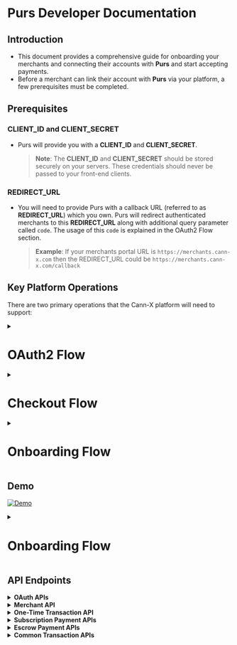 # Purs Developer Documentation

## Introduction

- This document provides a comprehensive guide for onboarding your merchants and connecting their accounts with **Purs** and start accepting payments.
- Before a merchant can link their account with **Purs** via your platform, a few prerequisites must be completed.

## Prerequisites

### **CLIENT_ID** and **CLIENT_SECRET**

- Purs will provide you with a **CLIENT_ID** and **CLIENT_SECRET**.

    > **Note**: The **CLIENT_ID** and **CLIENT_SECRET** should be stored securely on your servers. These credentials should never be passed to your front-end clients.

### **REDIRECT_URL**

- You will need to provide Purs with a callback URL (referred to as **REDIRECT_URL**) which you own. Purs will redirect authenticated merchants to this **REDIRECT_URL** along with additional query parameter called `code`. The usage of this `code` is explained in the OAuth2 Flow section.

    > **Example**: If your merchants portal URL is `https://merchants.cann-x.com` then the REDIRECT_URL could be `https://merchants.cann-x.com/callback`

## Key Platform Operations

There are two primary operations that the Cann-X platform will need to support:

<details><summary><h1><b>OAuth2 Flow</b></h1></summary>

- This allows merchants to connect their Purs Merchant Account with Cann-X. Once connected, this merchant can accept Purs payments on the Cann-X platform. This operation only needs to be completed once for each Cann-X merchant.

### **Checkout Flow**

- This process allows Cann-X to create Purs payment requests for Cann-X customers to complete. This operation will be done each time a transaction is to be completed on the Cann-X platform.

## Environment URLs

> ⚠️ **Important**: Because the "Purs Checkout Widget URL" is currently inactive in Production, you won't be able to complete payment requests in Production just yet. When you are ready to go live, we will activate this URL.

| Environment | **BASE_URL** | **OAUTH_URL**  | Purs Merchant Portal URL |
| --- | --- | --- | --- |
| **Sandbox** | `sandbox-api.purs.digital` | `sandbox-auth.purs.digital` | `sandbox-merchants.purs.digital` |
| **Production** | `api.purs.digital` | `auth.purs.digital` | `merchants.purs.digital` |

## OAuth2 Flow

The process of linking a merchant account with **Purs** will ad to the standard **OAuth2** authentication protocol.

### Diagram

![OAuth Flow Diagram](https://github.com/user-attachments/assets/2b61ba33-adaf-4be3-a2bc-24ef0f61cf4e)



> **Note**: for **Sandbox** testing, you will need to create a dummy merchant account in the Purs **Sandbox**. Navigate to the URL listed in the Environment URLs table and create a dummy Purs merchant account.

### Initiate OAuth2 Authorization

- **Endpoint details under [OAuth APIs section](#oauth)**
- To connect a seller's Purs Merchant Account with their Cann-X seller account, Cann-X will need to have a "Connect with Purs" button (likely somew in the admin portal for your merchants).
- When clicked, this button should navigate to the `https://{OAUTH_URL}/oauth2/authorize` URL with the appropriate query parameters.
- The merchant will be prompted to enter their Purs Merchant Portal login credentials.
- Once they authenticate, they will be redirected to the **REDIRECT_URL** Cann-X provided Purs. An extra query parameter will be present when the seller is redirected — a query parameter called `code`.
- See the next section to understand what to do with the `code` that is provided by Purs as a query parameter attached to your **REDIRECT_URL**.

### Retrieve and Store Tokens

- Extract the value of this `code` query parameter and make a `POST` request to Purs to exchange this short-lived `code` for OAuth tokens.
- You will need the **CLIENT_ID** and **CLIENT_SECRET** which Purs has provided you.
- Make sure to make this request from your backend where the **CLIENT_ID** and **CLIENT_SECRET** are stored securely.

### Refresh Tokens

- Since the `access_token` and `id_token` expire, you should refresh them with `refresh_token` to make valid requests.

### Revoke Tokens

- This is to revoke the tokens for a particular merchant.

</details>

<details><summary><h1><b>Checkout Flow</b></h1></summary>

There are 2 steps in this process  in the sequence diagram below.

- 🟧 - Getting the Purs Checkout Widget URL.
- 🟩 - Calling the `PursCheckoutWidget` method with the URL received from the above step.

<img width="775" height="1081" alt="Subscription" src="https://github.com/user-attachments/assets/19bc047b-7dbd-4ac1-8b99-462e6dfac29a" />



### 🟧 Purs Checkout Widget URL

- Purs checkout widget is a way for Cann-X customers to make payments.
- **Endpoint details to get the Purs Checkout Widget `/v1/transactions` under [Escrow Payment APIs](#escrow-payment)**

    > **Note**: The above request should be made from your backend, not directly from your frontend. This approach ensures that the tokens and their corresponding merchant mappings, which are stored in your backend, remain secure. Your frontend should make an API call to your backend with the required parameters. Your backend will then handle the call to the Purs API (`/v1/transactions`) using the valid tokens stored in your system.

### 🟩 PursCheckoutWidget method

- Below is code sample to integrate the Purs checkout widget in your website.

**Step 1**

Add the Purs checkout CDN into your script tag

```html
<script src="https://purs-sandbox-cdn.s3.us-west-2.amazonaws.com/checkout/v1/index.min.js"></script>
```

**Step 2**

Add a "Pay with Purs button" on your page.

```html
<button id="purs-checkout-button">
    Pay with Purs
</button>
```

> 👍 **Recommended**: Add the Purs logo to this button. [Link](https://purs-sandbox-cdn.s3.us-west-2.amazonaws.com/checkout/v1/connect-with-purs.png)

**Step 3**

Implement the logic to call a function (`initateCheckout`) which initiates the checkout flow on a button click.

```javascript
const button = document.getElementById('purs-checkout-button');
button.addEventListener('click', initiateCheckout);
```

**Step 4**

Implement the logic to call the `PursCheckoutWidget.init` method with `url` and `onPaymentComplete` as parameters.

- the `url` takes the value of checkout url and steps to get this url are mentioned in the 🟧 [**green section**](#-purs-checkout-widget-url).
- the `onPaymentComplete` expects a callback function (`updateUI`) defined on your end.

```javascript
const initiateCheckout = async () => {
    try {
        const amount = 2000 // amount value in cents
        const response = await createPaymentRequest(amount, 'purs-location-id');
        const checkoutUrl = response

        //this is the main method to initiate the Purs Checkout Widget
        PursCheckoutWidget.init({
            url: checkoutUrl&email=`user-email-id`, // email is an optional query param passed so user doesn't have to again enter their email in Purs checkout widget
            onPaymentComplete: (paymentData) => {
                const subscription_token = paymentData?.subscriptionToken; // the subscriptionToken is an optional field returned if you pass `create_subscription`: true

                updateUI(); // Update UI is a function that you can implement which is called when the payment is completed by the checkout widget to update any UI changes on your end.
			}
        });
    }
    catch (error) {
        console.log(error);
    }
}
```

**Step 5**

Implement the logic to get the checkout url in a function. (`createPaymentRequest`)

- As mentioned [**here**](#-purs-checkout-widget-url), your frontend should make a request to your backend which in turn requests the Purs backend for the checkout url.

```javascript
const createPaymentRequest = async (amount, locationid) => {
    const response = await fetch('www.your-backend-api.com', {
        method: 'POST',
        headers: {
            'Content-Type': 'application/json'
        },
        body: JSON.stringify({
            amount: amount,
            // other necessary parameters
        })
    });
    if (!response.ok) {
        throw new Error('failed to create payment')
    }
    return response.json()
}
```

**Step 6**

Implement the logic for a callback function (`updateUI`) to handle any UI changes after a successful payment.

```javascript
const updateUI = () => {
    const button = document.getElementById('purs-checkout-button');
    // Disable the button
    button.disabled = true;
    // make necessary UI changes according to your needs
};
```

> ⚠️ **Important**: Both the parameters for `PursCheckoutWidget.init` i.e. `url` and `onPaymentComplete` are required.

- Everything combined

**HTML**

```html
<!DOCTYPE html>
<html lang="en">
<head>
    <meta charset="UTF-8">
    <meta name="viewport" content="width=device-width, initial-scale=1.0">
    <title>Cann X Website</title>
</head>
<body>
    <div>Cann X Website</div>
    <!-- add this button on your checkout page  -->
    <button id="purs-checkout-button">Pay with Purs</button>

    <script src="https://purs-sandbox-cdn.s3.us-west-2.amazonaws.com/checkout/v1/index.min.js"></script>
    <script src="./index.js" type="module"></script>

</body>
</html>
```

**JavaScript**

```javascript
const updateUI = () => {
    const button = document.getElementById('purs-checkout-button');
    // Disable the button
    button.disabled = true;
    // make necessary UI changes according to your needs


};

const createPaymentRequest = async (amount, locationid) => {
    const response = await fetch('www.your-backend-api.com', {
        method: 'POST',
        headers: {
            'Content-Type': 'application/json'
        },
        body: JSON.stringify({
            amount: amount,
            // other necessary parameters
        })
    });
    if (!response.ok) {
        throw new Error('failed to create payment')
    }
    return response.json()
}

const initiateCheckout = async () => {
    try {
        const amount = 2000 // amount value in cents
        const response = await createPaymentRequest(amount, 'purs-location-id');
        const checkoutUrl = response

        //this is the main method to initiate the Purs Checkout Widget
        PursCheckoutWidget.init({
            url: checkoutUrl&email=`user-email-id`, // email is an optional query param passed so user doesn't have to again enter their email in Purs checkout widget
            onPaymentComplete: (paymentData) => {
                console.log('Payment completed!', paymentData);
                const subscription_token = paymentData?.subscriptionToken; // the subscriptionToken is a optional field returned if you pass `create_subscription`: true

                updateUI(); // Update UI is a function that you can implement which is called when the payment is completed by the checkout widget to update any UI changes on your end.
			}
        });
    }
    catch (error) {
        console.log(error);
    }
}

const button = document.getElementById('purs-checkout-button');
button.addEventListener('click', initiateCheckout); // call the initiateCheckout function when the button is clicked
```

**Integration steps**

> **Note**: The naming of functions in the above code sample is for illustration purpose only. You can change it accordingly. Just make sure the core logic remains same and the `PursCheckoutWidget.init` method receives the `url` and `onPaymentComplete` parameters.


### Location ID of merchant (Only for subscription and one-time payments)

- In the Purs system, each "Merchant" can have multiple "Locations" (typically representing a physical retail location).
- During the onboarding process, when a merchant creates an account on the Purs Merchant Portal, they are required to add at least one location. Additional locations can also be added later through the portal.
- To retrieve all locations associated with a particular merchant, use the `/v1/merchant` endpoint. This allows you to present the available locations (and other details) related to the merchant on your platform, enabling them to choose the location where they want to receive payments from your users.
- Once the merchant selects a location, you will use the corresponding `location_id` in the request body as outlined in the previous section.
- **Endpoint details to get the locations `/v1/merchant`under [Merchant API](#merchant-api)**

### Transaction Status

- This is an optional but recommended step where you can make an additional API call to Purs to get the transaction status for a particular transaction.
- The`transaction_id` received in the checkout URL [response](#post-v1transactions) will be used to retrieve the status of that transaction.
- **Endpoint details to get transaction status `/v1/transactions/{transactionId}/status` under [Common Transaction APIs](#transaction-apis)**

</details>

<details><summary><h1><b>Onboarding Flow</b></h1></summary>
<img width="599" height="615" alt="Onboarding" src="https://github.com/user-attachments/assets/4c89f654-a388-45b4-bd04-e9e0e61f18a6" />
</details>


## Demo

[![Demo](https://github.com/user-attachments/assets/adb28ec8-51bf-492b-8dab-4d9ec4231d84)](https://drive.google.com/file/d/1zMIE1NFHZO3gC3ZY_Y60Esy8aUI7mM2r/view?usp=sharing)

<details><summary><h1><b>Onboarding Flow</b></h1></summary>

Sequence diagram here



### Purs Onboarding URL

- Purs onboarding widget is a way for Cann-X to onboard their entitites to the Purs system.
- Onboarding URL to connect a merchant to Purs is as follows:
```html
https://sandbox-users.purs.digital/onboarding${userType}?email=${DEVELOPER_EMAIL}
```
- Currently `userType` can be one of the following:
    - `seller`
    - `buyer`
    - `transporter`
- `DEVELOPER_EMAIL` is optional parameter passed so user doesn't have to again enter their email in Purs onboarding widget


### PursCheckoutWidget method for onboarding

- Below is code sample to integrate the Purs checkout widget onboading flow in your website.

**Step 1**

Add the Purs checkout CDN into your script tag

```html
<script src="https://purs-sandbox-cdn.s3.us-west-2.amazonaws.com/checkout/v1/index.min.js"></script>
```

**Step 2**

Add a "Onboarding with Purs" button on your page.

```html
<button id="onboarding-btn">
    Onboard with Purs
</button>
```

> 👍 **Recommended**: Add the Purs logo to this button. [Link](https://purs-sandbox-cdn.s3.us-west-2.amazonaws.com/checkout/v1/connect-with-purs.png)

**Step 3**

Implement the logic to call a function (`initiateOnboarding`) which initiates the onboarding flow on a button click.

```javascript
const button = document.getElementById('onboarding-btn');
button.addEventListener('click', initiateOnboarding);
```

**Step 4**

Implement the logic to call the `PursCheckoutWidget.init` method with `url` and `onOnboardingComplete` as parameters.

- the `url` is `https://sandbox-users.purs.digital/onboarding${userType}?email=${DEVELOPER_EMAIL}`
- the `onOnboardingComplete` expects a callback function (`updateOnboardingUI`) defined on your end.

```javascript
const initiateOnboarding = async () => {
	try {
	
		// upto you how to pass this URL,`userType` and optional `DEVELOPER_EMAIL`
		const onboardingUrl = `https://sandbox-users.purs.digital/onboarding/${userType}?email=${DEVELOPER_EMAIL}`;

		PursCheckoutWidget.init({
			url: onboardingUrl,
			onOnboardingComplete: (onboardingData) => {
				console.log('Onboarding completed!', onboardingData);

				// Show user ID if available
				const userId = onboardingData?.userId; // a userId returned for you to store it securely 
				if (userId) {
					console.log(`User ID: ${userId}`);
				}

				// Update Onboarding UI
				updateOnboardingUI(); // Update UI is a function that you can implement which is called when the onboarding is completed.
			}
		});
	} catch (error) {
		console.error('Onboarding initiation failed:', error);
	}
};
```

**Step 5**

Implement the logic for a callback function (`updateOnboardingUI`) to handle any UI changes after a successful payment.

```javascript
const updateOnboardingUI = () => {
    const button = document.getElementById('onboarding-btn');
    // Disable the button
    button.disabled = true;
    // make necessary UI changes according to your needs
};
```

> ⚠️ **Important**: Both the parameters for `PursCheckoutWidget.init` i.e. `url` and `onOnboardingComplete` are required.

- Everything combined

**HTML**

```html
<!DOCTYPE html>
<html lang="en">
<head>
    <meta charset="UTF-8">
    <meta name="viewport" content="width=device-width, initial-scale=1.0">
    <title>Cann X Website</title>
</head>
<body>
    <div>Cann X Website</div>
    <!-- add this button on your checkout page  -->
    <button id="onboarding-btn">Onboard with Purs</button>

    <script src="https://purs-sandbox-cdn.s3.us-west-2.amazonaws.com/checkout/v1/index.min.js"></script>
    <script src="./index.js" type="module"></script>

</body>
</html>
```

**JavaScript**

```javascript
const updateOnboardingUI = () => {
    const button = document.getElementById('purs-checkout-button');
    // Disable the button
    button.disabled = true;
    // make necessary UI changes according to your needs


};

const initiateOnboarding = async () => {
	try {
	
		// upto you how to pass this URL,`userType` and optional `DEVELOPER_EMAIL`
		const onboardingUrl = `https://sandbox-users.purs.digital/onboarding/${userType}?email=${DEVELOPER_EMAIL}`;

		PursCheckoutWidget.init({
			url: onboardingUrl,
			onOnboardingComplete: (onboardingData) => {
				console.log('Onboarding completed!', onboardingData);

				// Show user ID if available
				const userId = onboardingData?.userId; // a userId returned for you to store it securely 
				if (userId) {
					console.log(`User ID: ${userId}`);
				}

				// Update Onboarding UI
				updateOnboardingUI(); // Update UI is a function that you can implement which is called when the onboarding is completed.
			}
		});
	} catch (error) {
		console.error('Onboarding initiation failed:', error);
	}
};

const button = document.getElementById('onboarding-btn');
button.addEventListener('click', initiateOnboarding); // call the initiateOnboarding function when the button is clicked
```

**Integration steps**

> **Note:** The naming of functions in the above code sample is for illustration purpose only. You can change it accordingly. Just make sure the core logic remains same and the `PursCheckoutWidget.init` method receives the `url` and `onOnboardingComplete` parameters.

</details>

## API Endpoints

<details id="oauth">

<summary><strong>OAuth APIs</strong></summary><br>

---
* <strong>Connect to Purs using OAuth2 Authorization</strong>

    * URL

        ```javascript
        // Put this URI in the "Connect with Purs" button
        GET https://{OAUTH_URL}/oauth2/authorize?
                response_type=code& // leave as is. Ie. "code"
                client_id={CLIENT_ID}&
                redirect_uri={REDIRECT_URL}& // this must be URL-encoded
                state=abcdefg& // this is optional
                scope=openid+profile+email+phone+PURS_API/--- // add all required scopes
        ```

        | Field | Type | Description |
        | --- | --- | --- |
        | `response_type` | `string` | (Required) This parameter indicates the type of response desired from the OAuth2 server. It must be included in every authorization request. Currently only "code" type supported. |
        | `client_id` | `string` | (Required) The unique identifier assigned to your application by Purs. This ID is used to distinguish your application from others during the authentication process. |
        | `redirect_uri` | `string` | (Required) The URI where the user will be sent after authorization. This URI must be one of the pre-registered redirect URIs for your client ID. |
        | `state` | `string` | (Optional) The state parameter is an optional but highly recommended CSRF token to safeguard against Cross-Site Request Forgery attacks. It should be a unique, random string generated by your platform. The state value is passed a query param along with the REDIRECT_URL |
        | `scope` | `string` | (Required) The scope parameter requires a space-separated list of permissions, including standard scopes (`openid`, `email`, `phone`) and custom merchant-specific scopes |


        #### Custom Merchant Scopes
        | Scope | Description |
        |-------|-------------|
        | `PURS_API/MERCHANT_READ` | Enables your application to get merchant information |
        | `PURS_API/TRANSACTIONS_READ` | Allows read-only access to all transactions data |
        | `PURS_API/TRANSACTIONS_WRITE` | Grants permission to create / update transactions |


    * Success Response

        ```
        HTTP/1.1 302 Found
        Location: https://{REDIRECT_URL}?code=a1b2c3d4-5678-90ab-cdef-EXAMPLE11111&state=abcdefg
        ```

    * Error Responses

        ```
        // The following is the response to an example request with incorrect formatting.
        HTTP 1.1 302 Found Location: https://{REDIRECT_URL}?error=invalid_request
        ```

        ```
        // If the client requests code in response_type, but doesn't have permission for these requests.
        HTTP 1.1 302 Found Location: https://{REDIRECT_URL}?error=unauthorized_client
        ```

        ```
        // If the requested scopes are unknown, malformed, or not valid.
        HTTP 1.1 302 Found Location: https://{REDIRECT_URL}?error=invalid_scope
        ```
---
* <strong>Get new set of tokens</strong>

    * URL

        ```
        POST https://{OAUTH_URL}/oauth2/token
        ```

    * Headers

        ```javascript
        {
            "Content-Type": "application/x-www-form-urlencoded",
            "Authorization": "Basic <Base64Encode(<CLIENT_ID>:<CLIENT_SECRET>)>"
        }
        ```

    * Body (form-urlencoded, not JSON)

        ```
        grant_type=authorization_code& // leave as is. Ie. "authorization_code"
        client_id=<CLIENT_ID>&
        code=<code>& // from query parameter
        redirect_uri=<REDIRECT_URL> // this needs to URL encoded
        ```

    * Base64Encode example

        ```javascript
        const CLIENT_ID = 'dummy-client-id#1234'
        const CLIENT_SECRET = 'dummy-client-secret#4321'
        const authToken = `${CLIENT_ID}:${CLIENT_SECRET}`
        const base64Encode = btoa(authToken); // use this value in the Authorization header
        ```

    * Success Response

        ```javascript
        {
            "access_token": "eyJra1example",
            "id_token": "eyJra2example",
            "refresh_token": "eyJj3example",
            "expires_in": 86400 // expiry of access_token and id token, value in seconds
        }
        ```

    * Error Responses

        ```javascript
        {
            "error":"invalid_request|invalid_client|invalid_grant|unauthorized_client|unsupported_grant_type"
        }
        ```

    > Make sure to store these tokens securely in you system and note that every set of tokens are unique for a particular merchant.

    > Note: The `access_token` and `id_token` has expiry duration of 1 day (86400 secs) and the `refresh_token` has expiry duration of 10 years.

    > Note: Since the `access_token` and `id_token` expire, you can either run a daily cron job to refresh the tokens OR during a request call, check the expiry of tokens with the help of `expires_in` key and if the tokens are expired, refresh them before making the request call.

---
* <strong>Refresh tokens</strong>

    * URL

        ```
        POST https://{OAUTH_URL}/oauth2/token
        ```

    * Headers

        ```javascript
        {
            "Content-Type": "application/x-www-form-urlencoded",
            "Authorization": "Basic <Base64Encode(<CLIENT_ID>:<CLIENT_SECRET>)>"
        }
        ```

    * Body (form-urlencoded, not JSON)

        ```
        grant_type=refresh_token& // leave as is. Ie. "refresh_token"
        refresh_token=<refresh_token>
        ```

    * Success Response

        ```javascript
        {
            "access_token": "new1example",
            "id_token": "new2example",
            "expires_in": 86400 // expiry of access_token and id token, value in seconds
        }
        ```

    * Error responses

        ```javascript
        {
            "error":"invalid_request"
        }
        ```
---   
* <strong>Revoke tokens</strong>

    * URL

        ```
        POST https://{OAUTH_URL}/oauth2/revoke
        ```

    * Headers

        ```javascript
        {
            "Content-Type": "application/x-www-form-urlencoded",
            "Authorization": "Basic <Base64Encode(<CLIENT_ID>:<CLIENT_SECRET>)>"
        }
        ```

    * Body (form-urlencoded, not JSON)

        ```
        token=<refresh_token> // the refresh token of the merchant you want to revoke all the tokens.
        ```

    * Success Response

        ```
        A successful response contains an empty body
        ```

    - Negative response

        ```javascript
        {
            "error":"invalid_request|unsupported_token_type|invalid_client"
        }
        ```
---
</details>


<details id="merchant-api">

<summary><strong>Merchant API</strong></summary><br>

---
* <strong>Get merchant info</strong>

    * URL

        ```
        GET https://{BASE_URL}/v1/merchant
        ```

    * Headers

        ```javascript
        {
            "x-access-token": "<access_token>", // access_token obtained in the OAuth2 flow unique for every merchant
            "Authorization": "Bearer <id_token>" // id_token obtained in the OAuth2 flow unique for every merchant
        }
        ```

    * Success Response

        ```javascript
        {
            merchant: [...],
            bank_accounts: [...],
            merchant_users: [...],
            locations: [
                {
                location_name: 'Test location',
                purs_location_id: 'qwertyabcd',
                ...
                },
                {
                location_name: 'Prod location',
                purs_location_id: 'abcdqwerty',
                ...
                }
            ]
        }
        ```

    * Error Responses

        | `status code` | `message` |
        | --- | --- |
        | 401 | The bearer token is not valid. |
        | 500 | Internal server error |
---
</details>

<details id="one-time-payment">

<summary><strong>One-Time Transaction API</strong></summary><br>

---
* <strong>Create a one-time payment request</strong>
    * URL

        ```
        POST https://{BASE_URL}/v1/transactions
        ```

    * Headers

        ```javascript
        {
            "x-access-token": "<access_token>", // access_token obtained in the OAuth2 flow unique for every merchant
            "Authorization": "Bearer <id_token>" // id_token obtained in the OAuth2 flow unique for every merchant
        }
        ```

    * Body (JSON)

        ```javascript
        {
            "amount": amount, // The amount in cents to be immediately paid by the user (could be 0)  (Integer)
            "location_id": <purs_location_id>, // The ID of the merchant location where the subscription will be created (String)
        }
        ```

    * Success Response

        ```javascript
        {
            "url": "https://{CHECKOUT_URL}?tid=<transaction_id>",
            "transaction_id": "<transaction_id>",
        }
        ```

    * Error Responses

        | `status code` | `message` |
        | --- | --- |
        | 400 | The amount value is not an integer, less than 0, or greater than 100000. |
        | 401 | The bearer token is not valid. |
        | 404 | Location not found. |
        | 500 | Internal server error |
---
</details>

<details id="subscription-payment">

<summary><strong>Subscription Payment APIs</strong></summary><br>

---
* <strong>Create new subscription</strong>

    * URL

        ```
        POST https://{BASE_URL}/v1/transactions
        ```

    * Headers

        ```javascript
        {
            "x-access-token": "<access_token>", // access_token obtained in the OAuth2 flow unique for every merchant
            "Authorization": "Bearer <id_token>" // id_token obtained in the OAuth2 flow unique for every merchant
        }
        ```

    * Body (JSON)

        ```javascript
        {
            "amount": amount, // The amount in cents to be immediately paid by the user (could be 0)  (Integer)
            "location_id": <purs_location_id>, // The ID of the merchant location where the subscription will be created (String)
            "create_subscription": true // Subscription flag
        }
        ```

    * Success Response

        ```javascript
        {
            "url": "https://{CHECKOUT_URL}?tid=<transaction_id>",
            "transaction_id": "<transaction_id>",
        }
        ```

    * Error Responses

        | `status code` | `message` |
        | --- | --- |
        | 400 | The amount value is not an integer, less than 0, or greater than 100000. |
        | 401 | The bearer token is not valid. |
        | 404 | Location not found. |
        | 500 | Internal server error |

---
* <strong>Verify existing subscription</strong>

    * URL

        ```
        POST https://{BASE_URL}/v1/transactions/subscription-check
        ```

    * Headers

        ```javascript
        {
            "x-access-token": "<access_token>", // access_token obtained in the OAuth2 flow unique for every merchant
            "Authorization": "Bearer <id_token>" // id_token obtained in the OAuth2 flow unique for every merchant
            "x-subscription-token": "<subscription_token>" // Token returned by Purs during user subscription process to confirm recurrent payment
        }
        ```

    * Body (JSON)

        ```javascript
        {
            "amount": amount, // Optional. Verifies that the user has at least this amount in their bank account
        }
        ```

    * Success Response

        ```javascript
        {
            "created_at_datetime": "2024-05-05T11:00:00.000Z",
            "account_nickname": "User's account",
            "account_last_four": "1234",
            "amount_verified": true/false      // If the amount was passed in the request
        }
        ```

    * Error Responses

        | Status | Error Message |
        |--------|---------------|
        | `401` | The bearer token is not valid |
        | `404` | Subscription not found or canceled |
        | `404` | User does not have active bank account |
        | `500` | Internal server error |

---
* <strong>Record a recurring payment for an existing subscription</strong>

    * URL

        ```
        POST https://{BASE_URL}/v1/transactions/auto-approve
        ```

    * Headers

        ```javascript
        {
            "x-access-token": "<access_token>", // access_token obtained in the OAuth2 flow unique for every merchant
            "Authorization": "Bearer <id_token>" // id_token obtained in the OAuth2 flow unique for every merchant
            "x-subscription-token": "<subscription_token>" // Token returned by Purs during user subscription process to confirm recurrent payment
        }
        ```

    * Body (JSON)

        ```javascript
        {
            "amount": amount, // The amount in cents to be paid by the user (non-zero)  (Integer)
        }
        ```

    * Success Response

        ```javascript
        {
            "transaction_id": "<transaction_id>"
        }
        ```

    * Error Responses

        | `status code` | `message` |
        | --- | --- |
        | 400 | The amount value is not an integer, non positive, or greater than 100000. |
        | 401 | The bearer token is not valid. |
        | 404 | Location not found. |
        | 500 | Internal server error |

---
* <strong>Cancel an existing subscription</strong>

    * URL

        ```
        DELETE https://{BASE_URL}/v1/transactions/subscription-cancel
        ```

    * Headers

        ```javascript
        {
            "x-access-token": "<access_token>", // access_token obtained in the OAuth2 flow unique for every merchant
            "Authorization": "Bearer <id_token>" // id_token obtained in the OAuth2 flow unique for every merchant
            "x-subscription-token": "<subscription_token>" // Token returned by Purs during user subscription process to confirm recurrent payment
        }
        ```

    * Success Response

        ```javascript
        {
            "created_at_datetime": "2024-05-05T11:00:00.000Z",
            "canceled_at_datetime": "2024-06-06T00:00:00.000Z"
        }
        ```

    * Error Responses

        | `status code` | `message` |
        | --- | --- |
        | 401 | The bearer token is not valid. |
        | 404 | Subscription not found or already canceled. |
        | 500 | Internal server error |

---
</details>

<details id="escrow-payment">

<summary><strong>Escrow Payment APIs</strong></summary><br>

---
* <strong>Create new escrow transaction</strong>

    * URL

        ```
        POST https://{BASE_URL}/v1/transactions
        ```

    * Headers

        ```javascript
        {
            "x-access-token": "<access_token>", // access_token obtained in the OAuth2 flow unique for every merchant
            "Authorization": "Bearer <id_token>" // id_token obtained in the OAuth2 flow unique for every merchant
        }
        ```

    * Body (JSON)

        ```javascript
        {
            "amount": amount, // The amount in cents to be moved from buyer to escrow account  (Integer)
            "create_escrow": true, // Escrow flag
            "seller_id": <seller_id> // User ID generated with the onboarding flow for external merchant payee
        }
        ```

    * Success Response

        ```javascript
        {
            "url": "https://{CHECKOUT_URL}?tid=<transaction_id>",
            "transaction_id": "<transaction_id>",
        }
        ```

    * Error Responses

        | `status code` | `message` |
        | --- | --- |
        | 400 | The amount value is not an integer, less than or equal to 0, or greater than 100000. |
        | 401 | The bearer token is not valid. |
        | 404 | Location not found. |
        | 500 | Internal server error |

---

* <strong>Top-up balance for an escrow transaction</strong>

    * URL

        ```
        POST https://{BASE_URL}/v1/transactions/escrow-toptup
        ```

    * Headers

        ```javascript
        {
            "x-access-token": "<access_token>", // access_token obtained in the OAuth2 flow unique for every merchant
            "Authorization": "Bearer <id_token>" // id_token obtained in the OAuth2 flow unique for every merchant
            "x-escrow-token": "<escrow_token>" // Token returned by Purs when user confirms the escrow transaction first time
        }
        ```

    * Body (JSON)

        ```javascript
        {
            "amount": amount, // The additional amount in cents to be moved from buyer to escrow account  (Integer)
        }
        ```

    * Success Response

        ```javascript
        {
            "transaction_id": "<transaction_id>",
            "status": "COMPLETED"
        }
        ```

    * Error Responses

        | Status | Error Message |
        |--------|---------------|
        | `401` | The bearer token is not valid |
        | `404` | Escrow transaction not found |
        | `404` | User does not have active bank account |
        | `500` | Internal server error |

---

* <strong>Release funds and settle escrow transaction</strong>

    * URL

        ```
        POST https://{BASE_URL}/v1/transactions/escrow-release
        ```

    * Headers

        ```javascript
        {
            "x-access-token": "<access_token>", // access_token obtained in the OAuth2 flow unique for every merchant
            "Authorization": "Bearer <id_token>" // id_token obtained in the OAuth2 flow unique for every merchant
            "x-escrow-token": "<escrow_token>" // Token returned by Purs when user confirms the escrow transaction first time
        }
        ```

    * Body (JSON)

        ```javascript
        {
            "auto_refund_excess": true|false, // if true, additional escrow balance will be returned to buyer, else balance must settle to 0
            "payments": [
                // provide a list of payor + payee+ amount records to be processed
                // default payor is escrow if not specified
                // buyer_id need not be specified for refund of remaining amount, only set auto_refund_excess to true
                // all ID values mentioned below are returned by Purs during onboarding of the respective entities
                {
                    // payment to seller
                    "payee_id": <seller_id>,
                    "amount": 500
                },
                {
                    // payment to transporter
                    "payee_id": <transporter_id>,
                    "amount": 100
                },
                {
                    // seller to transporter transfer
                    "payor_id": <seller_id>,
                    "payee_id": <transporter_id>,
                    "amount": 127
                }
            ]
        }
        ```

    * Success Response

        ```javascript
        {
            "message": "Success"
        }
        ```

    * Error Responses

        | Status | Error Message |
        |--------|---------------|
        | `401` | The bearer token is not valid |
        | `404` | Escrow transaction not found |
        | `404` | User does not have active bank account |
        | `500` | Internal server error |

---


* <strong>Check existing escrow transaction status</strong>

    * URL

        ```
        GET https://{BASE_URL}/v1/transactions/escrow-check
        ```

    * Headers

        ```javascript
        {
            "x-access-token": "<access_token>", // access_token obtained in the OAuth2 flow unique for every merchant
            "Authorization": "Bearer <id_token>" // id_token obtained in the OAuth2 flow unique for every merchant
            "x-escrow-token": "<escrow_token>" // Token returned by Purs when user confirms the escrow transaction first time
        }
        ```

    * Success Response

        ```javascript
        {
            "status": "HOLD|READY|CLOSED",
            "updated_at_datetime": "2025-08-07T18:41:42.525Z",
            "escrow_available": 0, // Balance already available in escrow account for settlement
            "escrow_pending": 0 // Balance amount in transit from buyer to escrow account for the ACH to-up done
        }
        ```

    * Error Responses

        | Status | Error Message |
        |--------|---------------|
        | `401` | The bearer token is not valid |
        | `404` | Escrow transaction not found |
        | `404` | User does not have active bank account |
        | `500` | Internal server error |

---

* <strong>Confirm an escrow transaction (update from HOLD to READY - only for non-production)</strong>

    * URL

        ```
        POST https://{BASE_URL}/v1/transactions/escrow-confirm
        ```

    * Headers

        ```javascript
        {
            "x-access-token": "<access_token>", // access_token obtained in the OAuth2 flow unique for every merchant
            "Authorization": "Bearer <id_token>" // id_token obtained in the OAuth2 flow unique for every merchant
            "x-escrow-token": "<escrow_token>" // Token returned by Purs when user confirms the escrow transaction first time
        }
        ```

    * Success Response

        ```javascript
        {
            "status": "READY",
            "escrow_available": 3000, // Balance already available in escrow account for settlement
            "escrow_pending": 0 // Balance amount in transit from buyer to escrow account for the ACH to-up done
        }
        ```

    * Error Responses

        | Status | Error Message |
        |--------|---------------|
        | `401` | The bearer token is not valid |
        | `404` | Escrow transaction not found |
        | `404` | User does not have active bank account |
        | `500` | Internal server error |

---

</details>

<details id="transaction-apis">

<summary><strong>Common Transaction APIs</strong></summary><br>

---
* <strong>Get all transactions for the merchant</strong>

    * URL

        ```
        GET https://{BASE_URL}/v1/transactions?page_key={page_key}&limit={limit}
        ```

        > Note - `page_key` and `limit` are optional query params. For the first request there won't be a `page_key` and if `limit` is not passed then the default value is 25.

    * Headers

        ```javascript
        {
            "x-access-token": "<access_token>", // access_token obtained in the OAuth2 flow unique for every merchant
            "Authorization": "Bearer <id_token>" // id_token obtained in the OAuth2 flow unique for every merchant
        }
        ```

    * Success Response

        ```javascript
        {
            transactions: [{
                transaction_id: "<transaction_id>",
                status: "COMPLETED" | "PENDING" | "CANCELLED" | "REVERSED",
                ...
                }, {
                ...
                }],
            next_page_key: "<page_key>"
        }
        ```

    * Error Responses

        | `status code` | `message` |
        | --- | --- |
        | 403 | Forbidden |
        | 401 | The bearer token is not valid. |
        | 500 | Internal server error |

---
* <strong>Get status of a single transaction</strong>

    * URL

        ```
        GET https://{BASE_URL}/v1/transactions/{transactionId}/status
        ```

    * Headers

        ```javascript
        {
            "x-access-token": "<access_token>", // access_token obtained in the OAuth2 flow unique for every merchant
            "Authorization": "Bearer <id_token>" // id_token obtained in the OAuth2 flow unique for every merchant
        }
        ```

    * Success Response

        ```javascript
        {
            "transaction_id": "<transaction_id>",
            "status": "COMPLETED" | "PENDING" | "CANCELLED" | "REVERSED"
        }
        ```

    * Error Responses

        | `status code` | `message` |
        | --- | --- |
        | 403 | This transaction belongs to a different merchant. |
        | 401 | The bearer token is not valid. |
        | 404 | Transaction could not be not found. |
        | 500 | Internal server error |

---
* <strong>Void (reverse) a transaction</strong>

    * URL

        ```
        DELETE https://{BASE_URL}/v1/transactions/{transactionId}
        ```

    * Headers

        ```javascript
        {
            "x-access-token": "<access_token>", // access_token obtained in the OAuth2 flow unique for every merchant
            "Authorization": "Bearer <id_token>" // id_token obtained in the OAuth2 flow unique for every merchant
        }
        ```

    * Success Response

        ```javascript
        {
            "transaction_id": "<transaction_id>",
            "status": "REVERSED"
        }
        ```

    * Error Responses

        | `status code` | `message` |
        | --- | --- |
        | 401 | The bearer token is not valid. |
        | 404 | Transaction not found or already voided. |
        | 403 | Transaction can not be voided. |
        | 500 | Internal server error |
---
</details>
